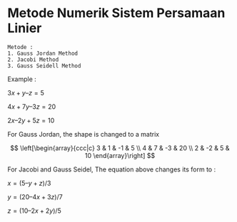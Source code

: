 # Metode Numerik Sistem Persamaan Linier
```
Metode :
1. Gauss Jordan Method
2. Jacobi Method
3. Gauss Seidell Method
```
Example : 

$3x + y – z = 5$

$4x + 7y – 3z = 20$

$2x – 2y + 5z = 10$

For Gauss Jordan, the shape is changed to a matrix

$$
\left[\begin{array}{ccc|c}
3 & 1 & -1 & 5 \\
4 & 7 & -3 & 20 \\
2 & -2 & 5 & 10
\end{array}\right]
$$

For Jacobi and Gauss Seidel, The equation above changes its form to :

$x = (5 – y + z)/3$

$y = (20 – 4x + 3z)/7$

$z = (10 – 2x + 2y)/5$
